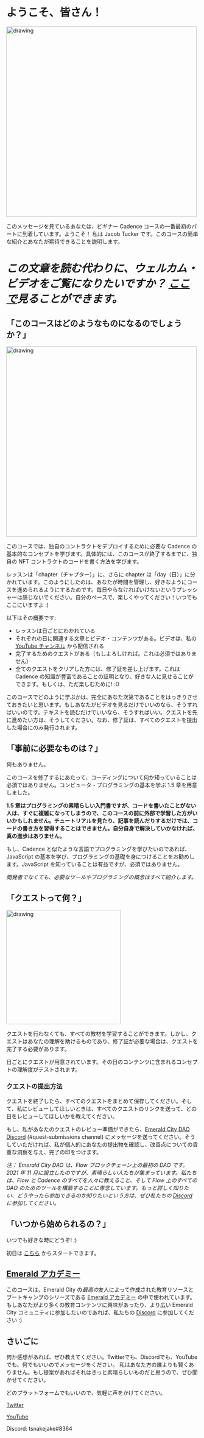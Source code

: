 # ようこそ、皆さん！

<img src="./images/welcome.jpeg" alt="drawing" width="500"/>

このメッセージを見ているあなたは、ビギナー Cadence コースの一番最初のパートに到着しています。ようこそ！ 私は Jacob Tucker です。このコースの簡単な紹介とあなたが期待できることを説明します。

# *この文章を読む代わりに、ウェルカム・ビデオをご覧になりたいですか？ <a href="https://www.youtube.com/watch?v=JBtmLjZBR6M" target="_blank">ここで</a>見ることができます。*

## 「このコースはどのようなものになるのでしょうか？」

<img src="./images/course.png" alt="drawing" width="500"/>

このコースでは、独自のコントラクトをデプロイするために必要な Cadence の基本的なコンセプトを学びます。具体的には、このコースが終了するまでに、独自の NFT コントラクトのコードを書く方法を学びます。

レッスンは「chapter（チャプター）」に、さらに chapter は「day（日）」に分かれています。このようにしたのは、あなたが時間を管理し、好きなようにコースを進められるようにするためです。毎日やらなければいけないというプレッシャーは感じないでください。自分のペースで、楽しくやってください！いつでもここにいますよ :)

以下はその概要です:
- レッスンは日ごとにわかれている
- それぞれの日に関連する文章とビデオ・コンテンツがある。ビデオは、私の [YouTube チャンネル](https://www.youtube.com/channel/UCf6DzMRwj7SJ3nPrZqd5hHw) から配信される
- 完了するためのクエストがある（もしよろしければ。これは必須ではありません）
- 全てのクエストをクリアした方には、修了証を差し上げます。これは Cadence の知識が豊富であることの証明となり、好きな人に見せることができます。もしくは、ただ楽しむために! :D

このコースでどのように学ぶかは、完全にあなた次第であることをはっきりさせておきたいと思います。もしあなたがビデオを見るだけでいいのなら、そうすればいいのです。テキストを読むだけでいいなら、そうすればいい。クエストを先に進めたい方は、そうしてください。なお、修了証は、すべてのクエストを提出した場合にのみ発行されます。

## 「事前に必要なものは？」

何もありません。

このコースを修了するにあたって、コーディングについて何か知っていることは必須ではありません。コンピュータ・プログラミングの基本を学ぶ 1.5 章を用意しました。

**1.5 章はプログラミングの素晴らしい入門書ですが、コードを書いたことがない人は、すぐに複雑になってしまうので、このコースの前に外部で学習した方がいいかもしれません。チュートリアルを見たり、記事を読んだりするだけでは、コードの書き方を習得することはできません。自分自身で解決していかなければ、真の進歩はありません。**

もし、Cadence と似たような言語でプログラミングを学びたいのであれば、JavaScript の基本を学び、プログラミングの基礎を身につけることをお勧めします。JavaScript を知っていることは有益ですが、必須ではありません。

*開発者でなくても、必要なツールやプログラミングの概念はすべて紹介します。*

## 「クエストって何？」

<img src="./images/quests.png" alt="drawing" width="300"/>

クエストを行わなくても、すべての教材を学習することができます。しかし、クエストはあなたの理解を助けるものであり、修了証が必要な場合は、クエストを完了する必要があります。

日ごとにクエストが用意されています。その日のコンテンツに含まれるコンセプトの理解度がテストされます。

### クエストの提出方法

クエストを終了したら、すべてのクエストをまとめて保存してください。そして、私にレビューしてほしいときは、すべてのクエストのリンクを送って、どの日をレビューしてほしいかを教えてください。

もし、私があなたのクエストのレビュー準備ができたら、[Emerald City DAO Discord](https://discord.gg/z6zgjr7HEm) (#quest-submissions channel) にメッセージを送ってください。そうしていただければ、私が個人的にあなたの提出物を確認し、改善点についての貴重な洞察を与え、完了の印をつけます。

*注： Emerald City DAO は、Flow ブロックチェーン上の最初の DAO です。2021 年 11 月に設立したのですが、素晴らしい人たちが集まっています。私たちは、Flow と Cadence のすべてを人々に教えること、そして Flow 上のすべての DAO のためのツールを構築することに専念しています。もっと詳しく知りたい、どうやったら参加できるのか知りたいという方は、ぜひ私たちの [Discord](https://discord.gg/emeraldcity) に参加してください。*

## 「いつから始められるの？」

いつでも好きな時にどうぞ! :)

初日は [こちら](https://github.com/emerald-dao/beginner-cadence-course/tree/main/chapter1.0/day1) からスタートできます。

## <a href="https://academy.ecdao.org" target="_blank">Emerald アカデミー</a>

このコースは、Emerald City の*最高の*友人によって作成された教育リソースとブートキャンプのシリーズである <a href="https://academy.ecdao.org" target="_blank">Emerald アカデミー</a> の中で使われています。もしあなたがより多くの教育コンテンツに興味があったり、より広い Emerald City コミュニティに参加したいのであれば、私たちの <a href="https://discord.gg/emeraldcity" target="_blank">Discord</a> に参加してください :)

## さいごに

何か感想があれば、ぜひ教えてください。Twitterでも、Discordでも、YouTubeでも、何でもいいのでメッセージをください。
私はあなた方の誰よりも賢くありません。もし提案があればそれはきっと素晴らしいものだと思うので、ぜひ聞かせてください。

どのプラットフォームでもいいので、気軽に声をかけてください。

[Twitter](https://twitter.com/jacobmtucker)

[YouTube](https://www.youtube.com/channel/UCf6DzMRwj7SJ3nPrZqd5hHw)

Discord: tsnakejake#8364
